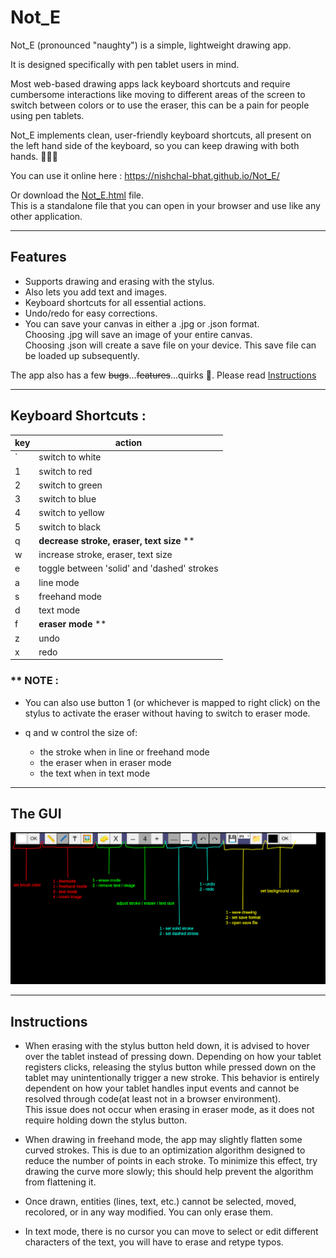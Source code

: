 # Not_E

Not_E (pronounced "naughty") is a simple, lightweight drawing app.

It is designed specifically with pen tablet users in mind.

Most web-based drawing apps lack keyboard shortcuts and require cumbersome interactions like moving to different areas of the screen to switch between colors or to use the eraser, this can be a pain for people using pen tablets.

Not_E implements clean, user-friendly keyboard shortcuts, all present on the left hand side of the keyboard, so you can keep drawing with both hands. 🫲😁🫱

You can use it online here : https://nishchal-bhat.github.io/Not_E/

Or download the [Not_E.html](./Not_E.html) file.<br>
This is a standalone file that you can open in your browser and use like any other application.

---
## Features
- Supports drawing and erasing with the stylus.
- Also lets you add text and images.
- Keyboard shortcuts for all essential actions.
- Undo/redo for easy corrections.
- You can save your canvas in either a .jpg or .json format. <br>
Choosing .jpg will save an image of your entire canvas.<br>
Choosing .json will create a save file on your device. This save file can be loaded up subsequently.

The app also has a few ~~bugs~~...~~features~~...quirks 🤭. Please read [Instructions](https://github.com/Nishchal-Bhat/Not_E?tab=readme-ov-file#instructions)

---
## Keyboard Shortcuts : 
|key|action|
|-|-|
|`|switch to white|
|1|switch to red|
|2|switch to green|
|3|switch to blue|
|4|switch to yellow|
|5|switch to black|
|q|__decrease stroke, eraser, text size__ **|
|w|increase stroke, eraser, text size|
|e|toggle between 'solid' and 'dashed' strokes|
|a|line mode|
|s|freehand mode|
|d|text mode|
|f|__eraser mode__ **|
|z|undo|
|x|redo|

### ** __NOTE__ : 
- You can also use button 1 (or whichever is mapped to right click) on the stylus to activate the eraser without having to switch to eraser mode.

- q and w control the size of:
  - the stroke when in line or freehand mode
  - the eraser when in eraser mode
  - the text when in text mode

---
## The GUI
![Notes App Screenshot](./GUI_manual.png)

---
## Instructions

- When erasing with the stylus button held down, it is advised to hover over the tablet instead of pressing down. Depending on how your tablet registers clicks, releasing the stylus button while pressed down on the tablet may unintentionally trigger a new stroke. This behavior is entirely dependent on how your tablet handles input events and cannot be resolved through code(at least not in a browser environment).<br>
This issue does not occur when erasing in eraser mode, as it does not require holding down the stylus button.

- When drawing in freehand mode, the app may slightly flatten some curved strokes. This is due to an optimization algorithm designed to reduce the number of points in each stroke. To minimize this effect, try drawing the curve more slowly; this should help prevent the algorithm from flattening it.

- Once drawn, entities (lines, text, etc.) cannot be selected, moved, recolored, or in any way modified. You can only erase them.

- In text mode, there is no cursor you can move to select or edit different characters of the text, you will have to erase and retype typos.
